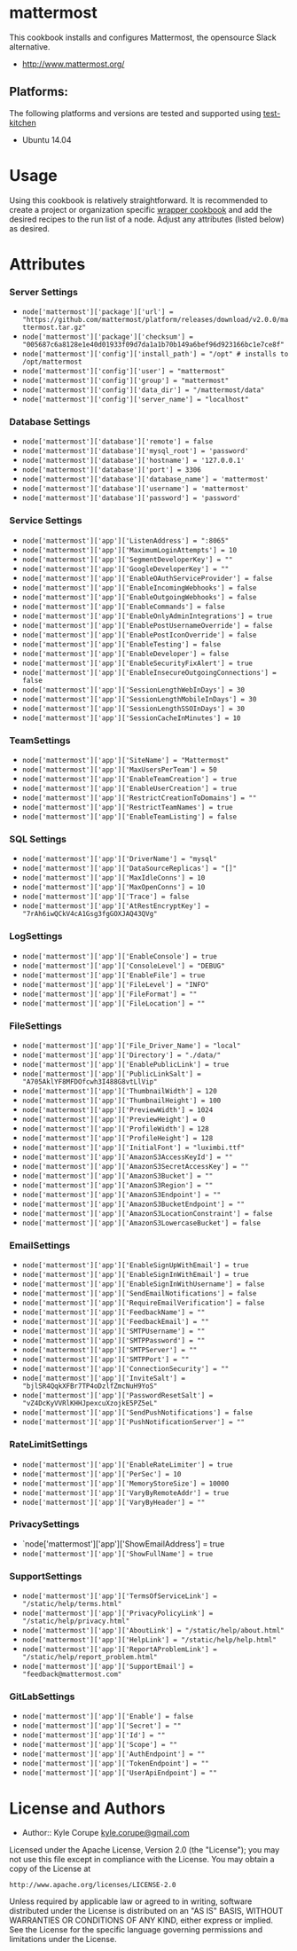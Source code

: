 # mattermost

This cookbook installs and configures Mattermost, the opensource Slack alternative.

* http://www.mattermost.org/


## Platforms:  

The following platforms and versions are tested and supported using [test-kitchen](http://kitchen.ci/)  

* Ubuntu 14.04 

Usage
=====

Using this cookbook is relatively straightforward. It is recommended to create a project or organization specific [wrapper cookbook](https://www.chef.io/blog/2013/12/03/doing-wrapper-cookbooks-right/) and add the desired recipes to the run list of a node. Adjust any attributes (listed below) as desired.

Attributes
==========

### Server Settings
* `node['mattermost']['package']['url'] = "https://github.com/mattermost/platform/releases/download/v2.0.0/mattermost.tar.gz"`
* `node['mattermost']['package']['checksum'] = "005687c6a8128e1e40d01933f09d7da1a1b70b149a6bef96d923166bc1e7ce8f"`
* `node['mattermost']['config']['install_path'] = "/opt" # installs to /opt/mattermost`
* `node['mattermost']['config']['user'] = "mattermost"`
* `node['mattermost']['config']['group'] = "mattermost"`
* `node['mattermost']['config']['data_dir'] = "/mattermost/data"`
* `node['mattermost']['config']['server_name'] = "localhost"` 

### Database Settings
* `node['mattermost']['database']['remote'] = false`
* `node['mattermost']['database']['mysql_root'] = 'password'`
* `node['mattermost']['database']['hostname'] = '127.0.0.1'`
* `node['mattermost']['database']['port'] = 3306`
* `node['mattermost']['database']['database_name'] = 'mattermost'`
* `node['mattermost']['database']['username'] = 'mattermost'`
* `node['mattermost']['database']['password'] = 'password'`

### Service Settings
* `node['mattermost']['app']['ListenAddress'] = ":8065"`
* `node['mattermost']['app']['MaximumLoginAttempts'] = 10`
* `node['mattermost']['app']['SegmentDeveloperKey'] = ""`
* `node['mattermost']['app']['GoogleDeveloperKey'] = ""`
* `node['mattermost']['app']['EnableOAuthServiceProvider'] = false`
* `node['mattermost']['app']['EnableIncomingWebhooks'] = false`
* `node['mattermost']['app']['EnableOutgoingWebhooks'] = false`
* `node['mattermost']['app']['EnableCommands'] = false`
* `node['mattermost']['app']['EnableOnlyAdminIntegrations'] = true`
* `node['mattermost']['app']['EnablePostUsernameOverride'] = false`
* `node['mattermost']['app']['EnablePostIconOverride'] = false`
* `node['mattermost']['app']['EnableTesting'] = false`
* `node['mattermost']['app']['EnableDeveloper'] = false`
* `node['mattermost']['app']['EnableSecurityFixAlert'] = true`
* `node['mattermost']['app']['EnableInsecureOutgoingConnections'] = false`
* `node['mattermost']['app']['SessionLengthWebInDays'] = 30`
* `node['mattermost']['app']['SessionLengthMobileInDays'] = 30`
* `node['mattermost']['app']['SessionLengthSSOInDays'] = 30`
* `node['mattermost']['app']['SessionCacheInMinutes'] = 10`

### TeamSettings
* `node['mattermost']['app']['SiteName'] = "Mattermost"`
* `node['mattermost']['app']['MaxUsersPerTeam'] = 50`
* `node['mattermost']['app']['EnableTeamCreation'] = true`
* `node['mattermost']['app']['EnableUserCreation'] = true`
* `node['mattermost']['app']['RestrictCreationToDomains'] = ""`
* `node['mattermost']['app']['RestrictTeamNames'] = true`
* `node['mattermost']['app']['EnableTeamListing'] = false`

### SQL Settings
* `node['mattermost']['app']['DriverName'] = "mysql"`
* `node['mattermost']['app']['DataSourceReplicas'] = "[]"`
* `node['mattermost']['app']['MaxIdleConns'] = 10`
* `node['mattermost']['app']['MaxOpenConns'] = 10`
* `node['mattermost']['app']['Trace'] = false`
* `node['mattermost']['app']['AtRestEncryptKey'] = "7rAh6iwQCkV4cA1Gsg3fgGOXJAQ43QVg"`

### LogSettings
* `node['mattermost']['app']['EnableConsole'] = true`
* `node['mattermost']['app']['ConsoleLevel'] = "DEBUG"`
* `node['mattermost']['app']['EnableFile'] = true`
* `node['mattermost']['app']['FileLevel'] = "INFO"`
* `node['mattermost']['app']['FileFormat'] = ""`
* `node['mattermost']['app']['FileLocation'] = ""`

### FileSettings
* `node['mattermost']['app']['File_Driver_Name'] = "local"`
* `node['mattermost']['app']['Directory'] = "./data/"`
* `node['mattermost']['app']['EnablePublicLink'] = true`
* `node['mattermost']['app']['PublicLinkSalt'] = "A705AklYF8MFDOfcwh3I488G8vtLlVip"`
* `node['mattermost']['app']['ThumbnailWidth'] = 120`
* `node['mattermost']['app']['ThumbnailHeight'] = 100`
* `node['mattermost']['app']['PreviewWidth'] = 1024`
* `node['mattermost']['app']['PreviewHeight'] = 0`
* `node['mattermost']['app']['ProfileWidth'] = 128`
* `node['mattermost']['app']['ProfileHeight'] = 128`
* `node['mattermost']['app']['InitialFont'] = "luximbi.ttf"`
* `node['mattermost']['app']['AmazonS3AccessKeyId'] = ""`
* `node['mattermost']['app']['AmazonS3SecretAccessKey'] = ""`
* `node['mattermost']['app']['AmazonS3Bucket'] = ""`
* `node['mattermost']['app']['AmazonS3Region'] = ""`
* `node['mattermost']['app']['AmazonS3Endpoint'] = ""`
* `node['mattermost']['app']['AmazonS3BucketEndpoint'] = ""`
* `node['mattermost']['app']['AmazonS3LocationConstraint'] = false`
* `node['mattermost']['app']['AmazonS3LowercaseBucket'] = false`

### EmailSettings
* `node['mattermost']['app']['EnableSignUpWithEmail'] = true`
* `node['mattermost']['app']['EnableSignInWithEmail'] = true`
* `node['mattermost']['app']['EnableSignInWithUsername'] = false`
* `node['mattermost']['app']['SendEmailNotifications'] = false`
* `node['mattermost']['app']['RequireEmailVerification'] = false`
* `node['mattermost']['app']['FeedbackName'] = ""`
* `node['mattermost']['app']['FeedbackEmail'] = ""`
* `node['mattermost']['app']['SMTPUsername'] = ""`
* `node['mattermost']['app']['SMTPPassword'] = ""`
* `node['mattermost']['app']['SMTPServer'] = ""`
* `node['mattermost']['app']['SMTPPort'] = ""`
* `node['mattermost']['app']['ConnectionSecurity'] = ""`
* `node['mattermost']['app']['InviteSalt'] = "bjlSR4QqkXFBr7TP4oDzlfZmcNuH9YoS"`
* `node['mattermost']['app']['PasswordResetSalt'] = "vZ4DcKyVVRlKHHJpexcuXzojkE5PZ5eL"`
* `node['mattermost']['app']['SendPushNotifications'] = false`
* `node['mattermost']['app']['PushNotificationServer'] = ""`

### RateLimitSettings
* `node['mattermost']['app']['EnableRateLimiter'] = true`
* `node['mattermost']['app']['PerSec'] = 10`
* `node['mattermost']['app']['MemoryStoreSize'] = 10000`
* `node['mattermost']['app']['VaryByRemoteAddr'] = true`
* `node['mattermost']['app']['VaryByHeader'] = ""`

### PrivacySettings
* `node['mattermost']['app']['ShowEmailAddress'] = true
* `node['mattermost']['app']['ShowFullName'] = true`

### SupportSettings
* `node['mattermost']['app']['TermsOfServiceLink'] = "/static/help/terms.html"`
* `node['mattermost']['app']['PrivacyPolicyLink'] = "/static/help/privacy.html"`
* `node['mattermost']['app']['AboutLink'] = "/static/help/about.html"`
* `node['mattermost']['app']['HelpLink'] = "/static/help/help.html"`
* `node['mattermost']['app']['ReportAProblemLink'] = "/static/help/report_problem.html"`
* `node['mattermost']['app']['SupportEmail'] = "feedback@mattermost.com"`

### GitLabSettings
* `node['mattermost']['app']['Enable'] = false`
* `node['mattermost']['app']['Secret'] = ""`
* `node['mattermost']['app']['Id'] = ""`
* `node['mattermost']['app']['Scope'] = ""`
* `node['mattermost']['app']['AuthEndpoint'] = ""`
* `node['mattermost']['app']['TokenEndpoint'] = ""`
* `node['mattermost']['app']['UserApiEndpoint'] = ""`

License and Authors
===================

* Author:: Kyle Corupe <kyle.corupe@gmail.com>

Licensed under the Apache License, Version 2.0 (the "License");
you may not use this file except in compliance with the License.
You may obtain a copy of the License at

    http://www.apache.org/licenses/LICENSE-2.0

Unless required by applicable law or agreed to in writing, software
distributed under the License is distributed on an "AS IS" BASIS,
WITHOUT WARRANTIES OR CONDITIONS OF ANY KIND, either express or implied.
See the License for the specific language governing permissions and
limitations under the License.

